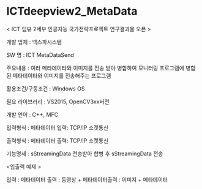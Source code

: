# ICTdeepview2_MetaData

< ICT 딥뷰 2세부 인공지능 국가전략프로젝트 연구결과물 오픈 >

개발 업체 : 넥스파시스템

SW 명 : ICT MetaDataSend

주요내용 : 여러 메타데이타와 이미지를 전송 받아 병합하여 모니터링 프로그램에 병합된 메타데이타와 이미지를 전송해주는 프로그램

활용조건/구동조건 : Windows OS

필요 라이브러리 : VS2015, OpenCV3xx버전

개발 언어 : C++, MFC

입력형식 : 메타데이터 입력: TCP/IP 소켓통신

출력형식 : 메타데이터 출력: TCP/IP 소켓통신

기능명세 : sStreamingData 전송받아 합병 후 sStreamingData 전송

<입출력 예제 >

입력 : 메타데이터  출력 : 동영상 + 메타데이터출력 : 이미지 + 메타데이터
